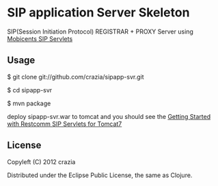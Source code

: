 SIP application Server Skeleton
===============================

SIP(Session Initiation Protocol) REGISTRAR + PROXY Server using [Mobicents SIP Servlets](http://www.mobicents.org/products_sip_servlets.html)

## Usage

$ git clone git://github.com/crazia/sipapp-svr.git

$ cd sipapp-svr

$ mvn package

deploy sipapp-svr.war to tomcat and you should see the [Getting Started with Restcomm SIP Servlets for Tomcat7](http://documentation.telestax.com/core/sip_servlets/SIP_Servlets_Server_User_Guide.html#_getting_started_with_mss_tomcat_as7)


## License

Copyleft (C) 2012 crazia 

Distributed under the Eclipse Public License, the same as Clojure.
